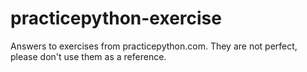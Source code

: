 # practicepython-exerciseAnswers to exercises from practicepython.com. They are not perfect, please don't use them as a reference.